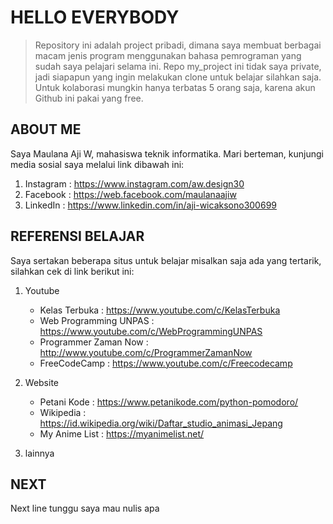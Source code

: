 # HELLO EVERYBODY

> Repository ini adalah project pribadi, dimana saya membuat berbagai macam jenis program menggunakan bahasa pemrograman yang sudah saya pelajari selama ini. Repo my_project ini tidak saya private, jadi siapapun yang ingin melakukan clone untuk belajar silahkan saja. Untuk kolaborasi mungkin hanya terbatas 5 orang saja, karena akun Github ini pakai yang free.

## ABOUT ME

Saya Maulana Aji W, mahasiswa teknik informatika. Mari berteman, kunjungi media sosial saya melalui link dibawah ini:

1. Instagram : <https://www.instagram.com/aw.design30>
2. Facebook : <https://web.facebook.com/maulanaajiw>
3. LinkedIn : <https://www.linkedin.com/in/aji-wicaksono300699>

## REFERENSI BELAJAR

Saya sertakan beberapa situs untuk belajar misalkan saja ada yang tertarik, silahkan cek di link berikut ini:

1. Youtube
   * Kelas Terbuka : <https://www.youtube.com/c/KelasTerbuka>
   * Web Programming UNPAS : <https://www.youtube.com/c/WebProgrammingUNPAS>
   * Programmer Zaman Now : <http://www.youtube.com/c/ProgrammerZamanNow>
   * FreeCodeCamp : <https://www.youtube.com/c/Freecodecamp>

2. Website
   * Petani Kode : <https://www.petanikode.com/python-pomodoro/>
   * Wikipedia : <https://id.wikipedia.org/wiki/Daftar_studio_animasi_Jepang>
   * My Anime List : <https://myanimelist.net/>

3. lainnya

## NEXT

Next line tunggu saya mau nulis apa
